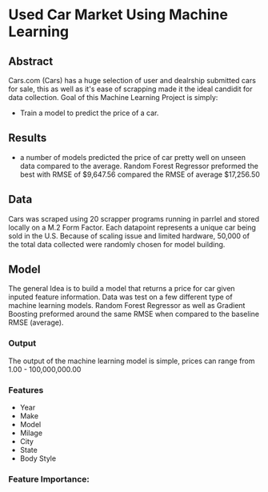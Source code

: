 # Used Car Market Using Machine Learning

## Abstract
Cars.com (Cars) has a huge selection of user and dealrship submitted cars for sale, this as well as it's ease of scrapping made it the ideal candidit for data collection.
Goal of this Machine Learning Project is simply:
* Train a model to predict the price of a car.

## Results
* a number of models predicted the price of car pretty well on unseen data compared to the average. Random Forest Regressor preformed the best with RMSE of $9,647.56 compared the RMSE of average $17,256.50

## Data
Cars was scraped using 20 scrapper programs running in parrlel and stored locally on a M.2 Form Factor. 
Each datapoint represents a unique car being sold in the U.S. Because of scaling issue and limited hardware, 50,000 of the total data collected were randomly chosen for model building.

## Model
The general Idea is to build a model that returns a price for car given inputed feature information. Data was test on a few different type of machine learning models. Random Forest Regressor as well as Gradient Boosting preformed around the same RMSE when compared to the baseline RMSE (average).

### Output
The output of the machine learning model is simple, prices can range from 1.00 - 100,000,000.00

### Features
* Year
* Make
* Model
* Milage
* City
* State
* Body Style
### Feature Importance:
